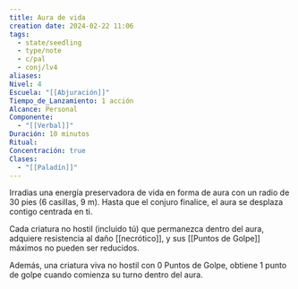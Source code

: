 ```yaml
---
title: Aura de vida
creation date: 2024-02-22 11:06
tags:
  - state/seedling
  - type/note
  - c/pal
  - conj/lv4
aliases: 
Nivel: 4
Escuela: "[[Abjuración]]"
Tiempo_de_Lanzamiento: 1 acción
Alcance: Personal
Componente:
  - "[[Verbal]]"
Duración: 10 minutos
Ritual: 
Concentración: true
Clases:
  - "[[Paladín]]"
---
```

Irradias una energía preservadora de vida en forma de aura con un radio de 30 pies (6 casillas, 9 m). Hasta que el conjuro finalice, el aura se desplaza contigo centrada en ti. 

Cada criatura no hostil (incluido tú) que permanezca dentro del aura, adquiere resistencia al daño [[necrótico]], y sus [[Puntos de Golpe]] máximos no pueden ser reducidos. 

Además, una criatura viva no hostil con 0 Puntos de Golpe, obtiene 1 punto de golpe cuando comienza su turno dentro del aura.

